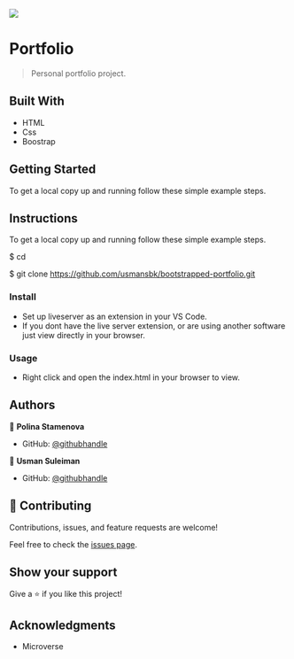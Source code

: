 ![](https://img.shields.io/badge/myapp-blueviolet)

# Portfolio

> Personal portfolio project.

## Built With

- HTML
- Css
- Boostrap

## Getting Started

To get a local copy up and running follow these simple example steps.

## Instructions

To get a local copy up and running follow these simple example steps.

$ cd <folder>

$ git clone https://github.com/usmansbk/bootstrapped-portfolio.git

### Install

- Set up liveserver as an extension in your VS Code.
- If you dont have the live server extension, or are using another software just view directly in your browser.

### Usage

- Right click and open the index.html in your browser to view.

## Authors

👤 **Polina Stamenova**

- GitHub: [@githubhandle](https://github.com/PolinaStamenova)

👤 **Usman Suleiman**

- GitHub: [@githubhandle](https://github.com/usmansbk)

## 🤝 Contributing

Contributions, issues, and feature requests are welcome!

Feel free to check the [issues page](https://github.com/usmansbk/bootstrapped-portfolio/issues).

## Show your support

Give a ⭐️ if you like this project!

## Acknowledgments

- Microverse
